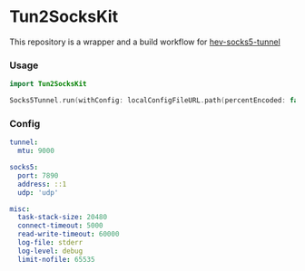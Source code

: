 # Tun2SocksKit

This repository is a wrapper and a build workflow for [hev-socks5-tunnel](https://github.com/heiher/hev-socks5-tunnel)


### Usage
```swift
import Tun2SocksKit

Socks5Tunnel.run(withConfig: localConfigFileURL.path(percentEncoded: false), completionHandler: {code in  NSLog("HEV_SOCKS5_TUNNEL_MAIN: \(code)")})
```

### Config
```yml
tunnel:
  mtu: 9000

socks5:
  port: 7890
  address: ::1
  udp: 'udp'

misc:
  task-stack-size: 20480
  connect-timeout: 5000
  read-write-timeout: 60000
  log-file: stderr
  log-level: debug
  limit-nofile: 65535
```






